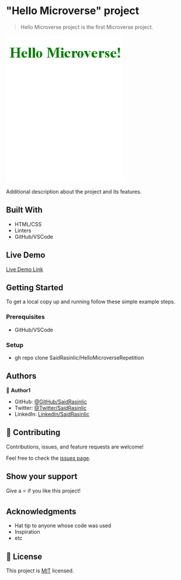 # "Hello Microverse" project

> Hello Microverse project is the first Microverse project.

![screenshot](HelloMicroverse.png)

Additional description about the project and its features.

## Built With

- HTML/CSS
- Linters
- GitHub/VSCode

## Live Demo

[Live Demo Link](https://raw.githack.com/SaidRasinlic/HelloMicroverseRepetition/main/index.html)


## Getting Started

To get a local copy up and running follow these simple example steps.

### Prerequisites

- GitHub/VSCode

### Setup

- gh repo clone SaidRasinlic/HelloMicroverseRepetition

## Authors

👤 **Author1**

- GitHub: [@GitHub/SaidRasinlic](https://twitter.com/SaidRasinlic)
- Twitter: [@Twitter/SaidRasinlic](https://twitter.com/SaidRasinlic)
- LinkedIn: [LinkedIn/SaidRasinlic](https://www.linkedin.com/in/saidrasinlic)

## 🤝 Contributing

Contributions, issues, and feature requests are welcome!

Feel free to check the [issues page](../../issues/).

## Show your support

Give a ⭐️ if you like this project!

## Acknowledgments

- Hat tip to anyone whose code was used
- Inspiration
- etc

## 📝 License

This project is [MIT](./MIT.md) licensed.
